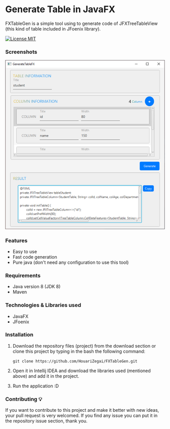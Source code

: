 # Generate Table in JavaFX
FXTableGen is a simple tool using to generate code of JFXTreeTableView (this kind of table included in JFoenix library).

[![License MIT](https://img.shields.io/badge/license-MIT-blue.svg)](LICENSE)

### Screenshots
![app screenshot](screenshots/gen-table-fx.PNG)

### Features
* Easy to use
* Fast code generation
* Pure java (don't need any configuration to use this tool)

### Requirements
* Java version 8 (JDK 8)
* Maven

### Technologies & Libraries used
* JavaFX
* JFoenix

### Installation
1. Download the repository files (project) from the download section or clone this project by typing in the bash the following command:

       git clone https://github.com/HouariZegai/FXTableGen.git
2. Open it in Intellij IDEA and download the libraries used (mentioned above) and add it in the project.
3. Run the application :D

### Contributing 💡
If you want to contribute to this project and make it better with new ideas, your pull request is very welcomed. If you find any issue you can put it in the repository issue section, thank you.
